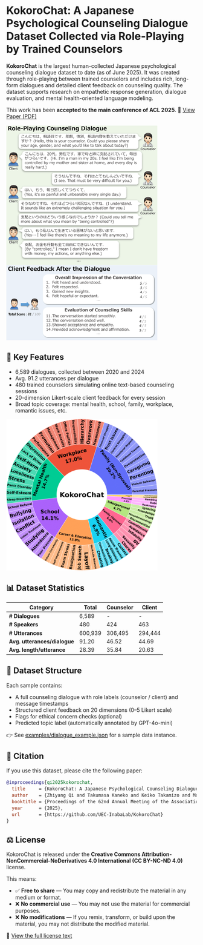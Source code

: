 # KokoroChat: A Japanese Psychological Counseling Dialogue Dataset Collected via Role-Playing by Trained Counselors

**KokoroChat** is the largest human-collected Japanese psychological counseling dialogue dataset to date (as of June 2025). It was created through role-playing between trained counselors and includes rich, long-form dialogues and detailed client feedback on counseling quality. The dataset supports research on empathetic response generation, dialogue evaluation, and mental health-oriented language modeling.

This work has been **accepted to the main conference of ACL 2025**.
📄 [View Paper (PDF)](https://drive.google.com/file/d/1T6XgvZii8rZ1kKLgOUGqm3BMvqQAvxEM/view?usp=sharing)

<img src="examples/kokorochat_example.png" alt="Example Dialogue and Feedback" width="400"/>



## 🌟 Key Features

- 6,589 dialogues, collected between 2020 and 2024
- Avg. 91.2 utterances per dialogue
- 480 trained counselors simulating online text-based counseling sessions
- 20-dimension Likert-scale client feedback for every session
- Broad topic coverage: mental health, school, family, workplace, romantic issues, etc.
<img src="examples/topic_distribution.png" alt="Topic Distribution" width="400"/>


## 📊 Dataset Statistics

| Category                    | Total     | Counselor | Client    |
|----------------------------|-----------|-----------|-----------|
| **# Dialogues**            | 6,589     | -         | -         |
| **# Speakers**             | 480       | 424       | 463       |
| **# Utterances**           | 600,939   | 306,495   | 294,444   |
| **Avg. utterances/dialogue** | 91.20     | 46.52     | 44.69     |
| **Avg. length/utterance**  | 28.39     | 35.84     | 20.63     |

## 📁 Dataset Structure

Each sample contains:
- A full counseling dialogue with role labels (counselor / client) and message timestamps
- Structured client feedback on 20 dimensions (0–5 Likert scale)
- Flags for ethical concern checks (optional)
- Predicted topic label (automatically annotated by GPT-4o-mini)

👉 See [examples/dialogue_example.json](examples/dialogue_example.json) for a sample data instance.

## 📄 Citation

If you use this dataset, please cite the following paper:

```bibtex
@inproceedings{qi2025kokorochat,
  title     = {KokoroChat: A Japanese Psychological Counseling Dialogue Dataset Collected via Role-Playing by Trained Counselors},
  author    = {Zhiyang Qi and Takumasa Kaneko and Keiko Takamizo and Mariko Ukiyo and Michimasa Inaba},
  booktitle = {Proceedings of the 62nd Annual Meeting of the Association for Computational Linguistics},
  year      = {2025},
  url       = {https://github.com/UEC-InabaLab/KokoroChat}
}
```

## ⚖️ License

KokoroChat is released under the **Creative Commons Attribution-NonCommercial-NoDerivatives 4.0 International (CC BY-NC-ND 4.0)** license.

This means:

- ✅ **Free to share** — You may copy and redistribute the material in any medium or format.
- ❌ **No commercial use** — You may not use the material for commercial purposes.
- ❌ **No modifications** — If you remix, transform, or build upon the material, you may not distribute the modified material.

📄 [View the full license text](https://creativecommons.org/licenses/by-nc-nd/4.0/)
